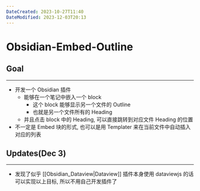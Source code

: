 ```yaml
---
DateCreated: 2023-10-27T11:40
DateModified: 2023-12-03T20:13
---
```

# Obsidian-Embed-Outline

## Goal
---
- 开发一个 Obsidian 插件
	- 能够在一个笔记中嵌入一个 block
		- 这个 block 能够显示另一个文件的 Outline
		- 也就是另一个文件所有的 Heading
	- 并且点击 block 中的 Heading, 可以直接跳转到对应文件 Heading 的位置
- 不一定是 Embed 块的形式, 也可以是用 Templater 来在当前文件中自动插入对应的列表

## Updates(Dec 3)
---
- 发现了似乎 [[Obsidian_Dataview|Dataview]] 插件本身使用 dataviewjs 的话可以实现以上目标, 所以不用自己开发插件了

